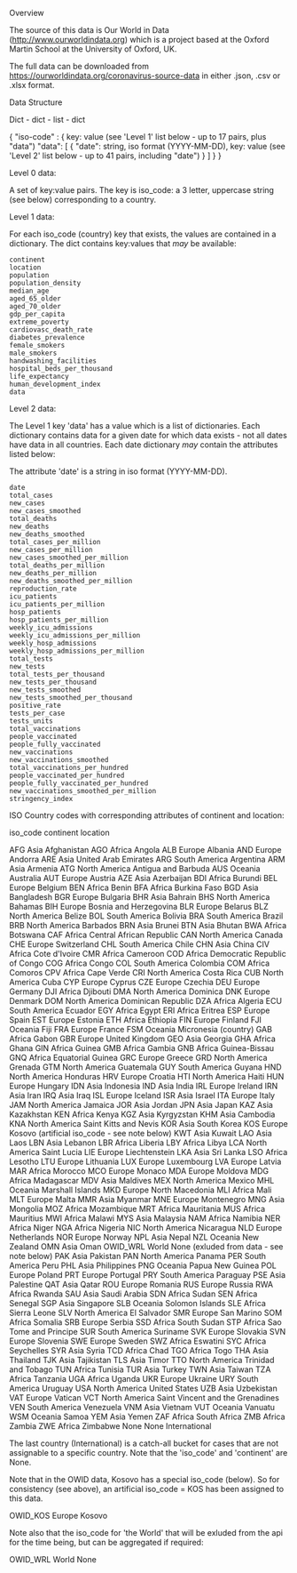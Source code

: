 Overview

The source of this data is Our World in Data (http://www.ourworldindata.org) which is a project based at the Oxford Martin School at the University of Oxford, UK.

The full data can be downloaded from https://ourworldindata.org/coronavirus-source-data in either .json, .csv or .xlsx format.


Data Structure

Dict - dict - list - dict

{
    "iso-code" : {
        key: value  (see 'Level 1' list below - up to 17 pairs, plus "data")
        "data": [
            {
                "date": string, iso format (YYYY-MM-DD),
                key: value  (see 'Level 2' list below - up to 41 pairs, including "date")
            }
        ]
    }
}


Level 0 data:

A set of key:value pairs.  The key is iso_code: a 3 letter, uppercase string (see below) corresponding to a country.


Level 1 data:

For each iso_code (country) key that exists, the values are contained in a dictionary.  The dict contains key:values that *may* be available:

    continent
    location
    population
    population_density
    median_age
    aged_65_older
    aged_70_older
    gdp_per_capita
    extreme_poverty
    cardiovasc_death_rate
    diabetes_prevalence
    female_smokers
    male_smokers
    handwashing_facilities
    hospital_beds_per_thousand
    life_expectancy
    human_development_index
    data
    
    
Level 2 data:

The Level 1 key 'data' has a value which is a list of dictionaries.  Each dictionary contains data for a given date for which data exists - not all dates have data in all countries.  Each date dictionary *may* contain the attributes listed below:

The attribute 'date' is a string in iso format (YYYY-MM-DD).
    
    date
    total_cases
    new_cases
    new_cases_smoothed
    total_deaths
    new_deaths
    new_deaths_smoothed
    total_cases_per_million
    new_cases_per_million
    new_cases_smoothed_per_million
    total_deaths_per_million
    new_deaths_per_million
    new_deaths_smoothed_per_million
    reproduction_rate
    icu_patients
    icu_patients_per_million
    hosp_patients
    hosp_patients_per_million
    weekly_icu_admissions
    weekly_icu_admissions_per_million
    weekly_hosp_admissions
    weekly_hosp_admissions_per_million
    total_tests
    new_tests
    total_tests_per_thousand
    new_tests_per_thousand
    new_tests_smoothed
    new_tests_smoothed_per_thousand
    positive_rate
    tests_per_case
    tests_units
    total_vaccinations
    people_vaccinated
    people_fully_vaccinated
    new_vaccinations
    new_vaccinations_smoothed
    total_vaccinations_per_hundred
    people_vaccinated_per_hundred
    people_fully_vaccinated_per_hundred
    new_vaccinations_smoothed_per_million
    stringency_index

ISO Country codes with corresponding attributes of continent and location:

iso_code    continent	    location

AFG	        Asia	        Afghanistan
AGO	        Africa	        Angola
ALB	        Europe	        Albania
AND	        Europe	        Andorra
ARE	        Asia	        United Arab Emirates
ARG	        South America	Argentina
ARM	        Asia	        Armenia
ATG	        North America	Antigua and Barbuda
AUS	        Oceania	        Australia
AUT	        Europe	        Austria
AZE	        Asia	        Azerbaijan
BDI	        Africa	        Burundi
BEL	        Europe	        Belgium
BEN	        Africa	        Benin
BFA	        Africa	        Burkina Faso
BGD	        Asia	        Bangladesh
BGR	        Europe	        Bulgaria
BHR	        Asia	        Bahrain
BHS	        North America	Bahamas
BIH	        Europe	        Bosnia and Herzegovina
BLR	        Europe	        Belarus
BLZ	        North America	Belize
BOL	        South America	Bolivia
BRA	        South America	Brazil
BRB	        North America	Barbados
BRN	        Asia	        Brunei
BTN	        Asia	        Bhutan
BWA	        Africa	        Botswana
CAF	        Africa	        Central African Republic
CAN	        North America	Canada
CHE	        Europe	        Switzerland
CHL	        South America	Chile
CHN	        Asia	        China
CIV	        Africa	        Cote d'Ivoire
CMR	        Africa	        Cameroon
COD	        Africa	        Democratic Republic of Congo
COG	        Africa	        Congo
COL	        South America	Colombia
COM	        Africa	        Comoros
CPV	        Africa	        Cape Verde
CRI	        North America	Costa Rica
CUB	        North America	Cuba
CYP	        Europe	        Cyprus
CZE	        Europe	        Czechia
DEU	        Europe	        Germany
DJI	        Africa	        Djibouti
DMA	        North America	Dominica
DNK	        Europe	        Denmark
DOM	        North America	Dominican Republic
DZA	        Africa	        Algeria
ECU	        South America	Ecuador
EGY	        Africa	        Egypt
ERI	        Africa	        Eritrea
ESP	        Europe	        Spain
EST	        Europe	        Estonia
ETH	        Africa	        Ethiopia
FIN	        Europe	        Finland
FJI	        Oceania	        Fiji
FRA	        Europe	        France
FSM	        Oceania	        Micronesia (country)
GAB	        Africa	        Gabon
GBR	        Europe	        United Kingdom
GEO	        Asia	        Georgia
GHA	        Africa	        Ghana
GIN	        Africa	        Guinea
GMB	        Africa	        Gambia
GNB	        Africa	        Guinea-Bissau
GNQ	        Africa	        Equatorial Guinea
GRC	        Europe	        Greece
GRD	        North America	Grenada
GTM	        North America	Guatemala
GUY	        South America	Guyana
HND	        North America	Honduras
HRV	        Europe	        Croatia
HTI	        North America	Haiti
HUN	        Europe	        Hungary
IDN	        Asia	        Indonesia
IND	        Asia	        India
IRL	        Europe	        Ireland
IRN	        Asia	        Iran
IRQ	        Asia	        Iraq
ISL	        Europe	        Iceland
ISR	        Asia	        Israel
ITA	        Europe	        Italy
JAM	        North America	Jamaica
JOR	        Asia	        Jordan
JPN	        Asia	        Japan
KAZ	        Asia	        Kazakhstan
KEN	        Africa	        Kenya
KGZ	        Asia	        Kyrgyzstan
KHM	        Asia	        Cambodia
KNA	        North America	Saint Kitts and Nevis
KOR	        Asia	        South Korea
KOS	        Europe	        Kosovo  (artificial iso_code - see note below)
KWT	        Asia	        Kuwait
LAO	        Asia	        Laos
LBN	        Asia	        Lebanon
LBR	        Africa	        Liberia
LBY	        Africa	        Libya
LCA	        North America	Saint Lucia
LIE	        Europe	        Liechtenstein
LKA	        Asia	        Sri Lanka
LSO	        Africa	        Lesotho
LTU	        Europe	        Lithuania
LUX	        Europe	        Luxembourg
LVA	        Europe	        Latvia
MAR	        Africa	        Morocco
MCO	        Europe	        Monaco
MDA	        Europe	        Moldova
MDG	        Africa	        Madagascar
MDV	        Asia	        Maldives
MEX	        North America	Mexico
MHL	        Oceania	        Marshall Islands
MKD	        Europe	        North Macedonia
MLI	        Africa	        Mali
MLT	        Europe      	Malta
MMR	        Asia	        Myanmar
MNE	        Europe	        Montenegro
MNG	        Asia	        Mongolia
MOZ	        Africa	        Mozambique
MRT	        Africa	        Mauritania
MUS	        Africa	        Mauritius
MWI	        Africa	        Malawi
MYS	        Asia	        Malaysia
NAM	        Africa	        Namibia
NER	        Africa	        Niger
NGA	        Africa	        Nigeria
NIC	        North America	Nicaragua
NLD	        Europe	        Netherlands
NOR	        Europe	        Norway
NPL	        Asia	        Nepal
NZL	        Oceania	        New Zealand
OMN	        Asia	        Oman
OWID_WRL	World           None    (exluded from data - see note below)
PAK	        Asia	        Pakistan
PAN	        North America	Panama
PER	        South America	Peru
PHL	        Asia	        Philippines
PNG	        Oceania	        Papua New Guinea
POL	        Europe	        Poland
PRT	        Europe	        Portugal
PRY	        South America	Paraguay
PSE	        Asia	        Palestine
QAT	        Asia	        Qatar
ROU         Europe	        Romania
RUS	        Europe	        Russia
RWA	        Africa	        Rwanda
SAU	        Asia	        Saudi Arabia
SDN	        Africa	        Sudan
SEN	        Africa	        Senegal
SGP	        Asia	        Singapore
SLB	        Oceania	        Solomon Islands
SLE	        Africa	        Sierra Leone
SLV	        North America	El Salvador
SMR	        Europe	        San Marino
SOM	        Africa	        Somalia
SRB	        Europe	        Serbia
SSD	        Africa	        South Sudan
STP	        Africa	        Sao Tome and Principe
SUR	        South America	Suriname
SVK	        Europe	        Slovakia
SVN	        Europe	        Slovenia
SWE	        Europe	        Sweden
SWZ	        Africa	        Eswatini
SYC	        Africa	        Seychelles
SYR	        Asia	        Syria
TCD	        Africa	        Chad
TGO	        Africa	        Togo
THA	        Asia	        Thailand
TJK	        Asia	        Tajikistan
TLS	        Asia	        Timor
TTO	        North America	Trinidad and Tobago
TUN	        Africa	        Tunisia
TUR	        Asia	        Turkey
TWN	        Asia	        Taiwan
TZA	        Africa	        Tanzania
UGA	        Africa	        Uganda
UKR	        Europe	        Ukraine
URY	        South America	Uruguay
USA	        North America	United States
UZB	        Asia	        Uzbekistan
VAT	        Europe	        Vatican
VCT	        North America	Saint Vincent and the Grenadines
VEN	        South America	Venezuela
VNM	        Asia	        Vietnam
VUT	        Oceania	        Vanuatu
WSM	        Oceania	        Samoa
YEM	        Asia	        Yemen
ZAF	        Africa	        South Africa
ZMB	        Africa	        Zambia
ZWE	        Africa	        Zimbabwe
None        None            International

The last country (International) is a catch-all bucket for cases that are not assignable to a specific country.  Note that the 'iso_code' and 'continent' are None.

Note that in the OWID data, Kosovo has a special iso_code (below).  So for consistency (see above), an artificial iso_code = KOS has been assigned to this data.

OWID_KOS	Europe	        Kosovo

Note also that the iso_code for 'the World' that will be exluded from the api for the time being, but can be aggregated if required:

OWID_WRL	World           None
